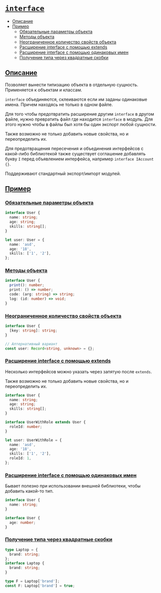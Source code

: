 # [`interface`](../index.md)

- [Описание](#описание)
- [Пример](#пример)
  - [Обязательные параметры объекта](#обязательные-параметры-объекта)
  - [Методы объекта](#методы-объекта)
  - [Неограниченное количество свойств объекта](#неограниченное-количество-свойств-объекта)
  - [Расширение interface с помощью extends](#расширение-interface-с-помощью-extends)
  - [Расширение interface с помощью одинаковых имен](#расширение-interface-с-помощью-одинаковых-имен)
  - [Получение типа через квадратные скобки](#получение-типа-через-квадратные-скобки)

## [Описание](#interface)

Позволяет вынести типизацию объекта в отдельную сущность. Применяется к объектам и классам.

`interface` объединяются, склеиваются если им заданы одинаковые имена. Причем находясь не только в одном файле.

Для того чтобы предотвратить расширение другим `interface` в другом файле, нужно превратить файл где находится `interface` в модуль. Для этого нужно чтобы в файлы был хотя бы один экспорт любой сущности.

Также возможно не только добавить новые свойства, но и переопределить их.

Для предотвращения пересечения и объединения интерфейсов с какой-либо библиотекой также существует соглашение добавлять букву `I` перед объявлением интерфейса, например `interface IAccount {}`.

Поддерживают стандартный экспорт/импорт модулей.

## [Пример](#interface)

### [Обязательные параметры объекта](#interface)

```ts
interface User {
  name: string;
  age: string;
  skills: string[];
}

let user: User = {
  name: 'asd',
  age: '18',
  skills: ['1', '2'],
};
```

### [Методы объекта](#interface)

```ts
interface User {
  print(): number;
  print: () => number;
  code: (arg: string) => string;
  log: (id: number) => void;
}
```

### [Неограниченное количество свойств объекта](#interface)

```ts
interface User {
  [key: string]: string;
}

// Алтернативный вариант
const user: Record<string, unknown> = {};
```

### [Расширение interface с помощью extends](#interface)

Несколько интерфейсов можно указать через запятую после `extends`.

Также возможно не только добавить новые свойства, но и переопределить их.

```ts
interface User {
  name: string;
  age: string;
  skills: string[];
}

interface UserWithRole extends User {
  roleId: number;
}

let user: UserWithRole = {
  name: 'asd',
  age: '18',
  skills: ['1', '2'],
  roleId: 1,
};
```

### [Расширение interface с помощью одинаковых имен](#interface)

Бывает полезно при использовании внешней библиотеки, чтобы добавить какой-то тип.

```ts
interface User {
  name: string;
}

interface User {
  age: number;
}
```

### [Получение типа через квадратные скобки](#interface)

```ts
type Laptop = {
  brand: string;
};
interface Laptop {
  brand: string;
}

type F = Laptop['brand'];
const F: Laptop['brand'] = true;
```
